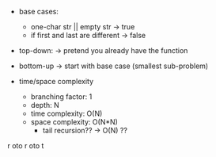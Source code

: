 - base cases:
  - one-char str || empty str -> true
  - if first and last are different -> false

- top-down: -> pretend you already have the function
- bottom-up -> start with base case (smallest sub-problem)

- time/space complexity
  - branching factor: 1
  - depth: N
  - time complexity: O(N)
  - space complexity: O(N*N)
    - tail recursion?? -> O(N) ??

r oto r
  oto
   t